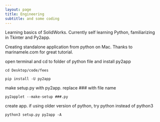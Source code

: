 ```yaml
---
layout: page
title: Engineering
subtitle: and some coding
---
```

Learning basics of SolidWorks.
Currently self learning Python, familiarizing in Tkinter and Py2app.

Creating standalone application from python on Mac.
Thanks to marinamele.com for great tutorial.

open terminal and cd to folder of python file and install py2app
```
cd Desktop/code/fees
```
```
pip install -U py2app
```

make setup.py with py2app. replace ### with file name
```
py2applet --make-setup ###.py
```

create app. if using older version of python, try python instead of python3
```
python3 setup.py py2app -A                         
```
